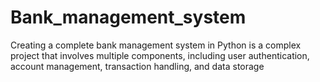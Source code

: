 # Bank_management_system
Creating a complete bank management system in Python is a complex project that involves multiple components, including user authentication, account management, transaction handling, and data storage

